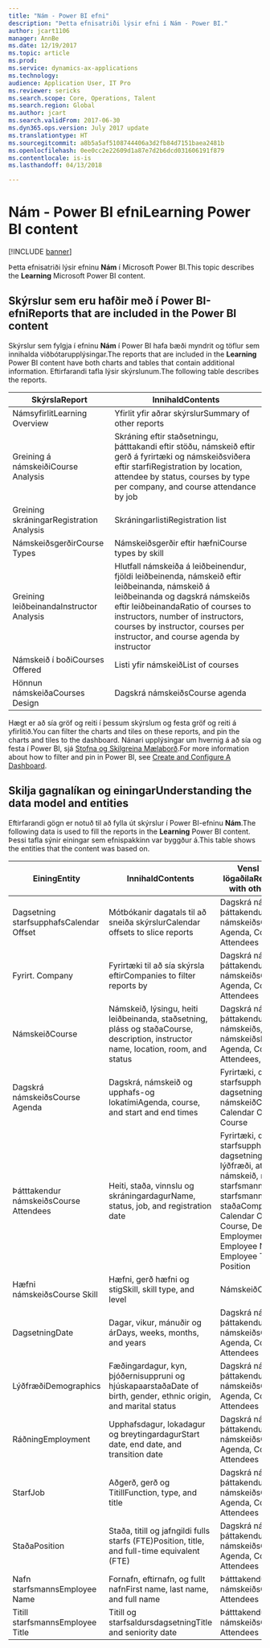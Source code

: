 ```yaml
---
title: "Nám - Power BI efni"
description: "Þetta efnisatriði lýsir efni í Nám - Power BI."
author: jcart1106
manager: AnnBe
ms.date: 12/19/2017
ms.topic: article
ms.prod: 
ms.service: dynamics-ax-applications
ms.technology: 
audience: Application User, IT Pro
ms.reviewer: sericks
ms.search.scope: Core, Operations, Talent
ms.search.region: Global
ms.author: jcart
ms.search.validFrom: 2017-06-30
ms.dyn365.ops.version: July 2017 update
ms.translationtype: HT
ms.sourcegitcommit: a8b5a5af5108744406a3d2fb84d7151baea2481b
ms.openlocfilehash: 0ee0cc2e22609d1a87e7d2b6dcd031606191f879
ms.contentlocale: is-is
ms.lasthandoff: 04/13/2018

---
```


# <a name="learning-power-bi-content"></a><span data-ttu-id="f0846-103">Nám - Power BI efni</span><span class="sxs-lookup"><span data-stu-id="f0846-103">Learning Power BI content</span></span>

[!INCLUDE [banner](../includes/banner.md)]

<span data-ttu-id="f0846-104">Þetta efnisatriði lýsir efninu **Nám** í Microsoft Power BI.</span><span class="sxs-lookup"><span data-stu-id="f0846-104">This topic describes the **Learning** Microsoft Power BI content.</span></span>

## <a name="reports-that-are-included-in-the-power-bi-content"></a><span data-ttu-id="f0846-105">Skýrslur sem eru hafðir með í Power BI-efni</span><span class="sxs-lookup"><span data-stu-id="f0846-105">Reports that are included in the Power BI content</span></span>

<span data-ttu-id="f0846-106">Skýrslur sem fylgja í efninu **Nám** í Power BI hafa bæði myndrit og töflur sem innihalda viðbótarupplýsingar.</span><span class="sxs-lookup"><span data-stu-id="f0846-106">The reports that are included in the **Learning** Power BI content have both charts and tables that contain additional information.</span></span> <span data-ttu-id="f0846-107">Eftirfarandi tafla lýsir skýrslunum.</span><span class="sxs-lookup"><span data-stu-id="f0846-107">The following table describes the reports.</span></span>

| <span data-ttu-id="f0846-108">Skýrsla</span><span class="sxs-lookup"><span data-stu-id="f0846-108">Report</span></span>                | <span data-ttu-id="f0846-109">Innihald</span><span class="sxs-lookup"><span data-stu-id="f0846-109">Contents</span></span> |
|-----------------------|----------|
| <span data-ttu-id="f0846-110">Námsyfirlit</span><span class="sxs-lookup"><span data-stu-id="f0846-110">Learning Overview</span></span>     | <span data-ttu-id="f0846-111">Yfirlit yfir aðrar skýrslur</span><span class="sxs-lookup"><span data-stu-id="f0846-111">Summary of other reports</span></span> |
| <span data-ttu-id="f0846-112">Greining á námskeiði</span><span class="sxs-lookup"><span data-stu-id="f0846-112">Course Analysis</span></span>       | <span data-ttu-id="f0846-113">Skráning eftir staðsetningu, þátttakandi eftir stöðu, námskeið eftir gerð á fyrirtæki og námskeiðsviðera eftir starfi</span><span class="sxs-lookup"><span data-stu-id="f0846-113">Registration by location, attendee by status, courses by type per company, and course attendance by job</span></span> |
| <span data-ttu-id="f0846-114">Greining skráningar</span><span class="sxs-lookup"><span data-stu-id="f0846-114">Registration Analysis</span></span> | <span data-ttu-id="f0846-115">Skráningarlisti</span><span class="sxs-lookup"><span data-stu-id="f0846-115">Registration list</span></span> |
| <span data-ttu-id="f0846-116">Námskeiðsgerðir</span><span class="sxs-lookup"><span data-stu-id="f0846-116">Course Types</span></span>          | <span data-ttu-id="f0846-117">Námskeiðsgerðir eftir hæfni</span><span class="sxs-lookup"><span data-stu-id="f0846-117">Course types by skill</span></span> |
| <span data-ttu-id="f0846-118">Greining leiðbeinanda</span><span class="sxs-lookup"><span data-stu-id="f0846-118">Instructor Analysis</span></span>   | <span data-ttu-id="f0846-119">Hlutfall námskeiða á leiðbeinendur, fjöldi leiðbeinenda, námskeið eftir leiðbeinanda, námskeið á leiðbeinanda og dagskrá námskeiðs eftir leiðbeinanda</span><span class="sxs-lookup"><span data-stu-id="f0846-119">Ratio of courses to instructors, number of instructors, courses by instructor, courses per instructor, and course agenda by instructor</span></span> |
| <span data-ttu-id="f0846-120">Námskeið í boði</span><span class="sxs-lookup"><span data-stu-id="f0846-120">Courses Offered</span></span>       | <span data-ttu-id="f0846-121">Listi yfir námskeið</span><span class="sxs-lookup"><span data-stu-id="f0846-121">List of courses</span></span> |
| <span data-ttu-id="f0846-122">Hönnun námskeiða</span><span class="sxs-lookup"><span data-stu-id="f0846-122">Courses Design</span></span>        | <span data-ttu-id="f0846-123">Dagskrá námskeiðs</span><span class="sxs-lookup"><span data-stu-id="f0846-123">Course agenda</span></span> |

<span data-ttu-id="f0846-124">Hægt er að sía gröf og reiti í þessum skýrslum og festa gröf og reiti á yfirlitið.</span><span class="sxs-lookup"><span data-stu-id="f0846-124">You can filter the charts and tiles on these reports, and pin the charts and tiles to the dashboard.</span></span> <span data-ttu-id="f0846-125">Nánari upplýsingar um hvernig á að sía og festa í Power BI, sjá [Stofna og Skilgreina Mælaborð](https://powerbi.microsoft.com/en-us/guided-learning/powerbi-learning-4-2-create-configure-dashboards).</span><span class="sxs-lookup"><span data-stu-id="f0846-125">For more information about how to filter and pin in Power BI, see [Create and Configure A Dashboard](https://powerbi.microsoft.com/en-us/guided-learning/powerbi-learning-4-2-create-configure-dashboards).</span></span>

## <a name="understanding-the-data-model-and-entities"></a><span data-ttu-id="f0846-126">Skilja gagnalíkan og einingar</span><span class="sxs-lookup"><span data-stu-id="f0846-126">Understanding the data model and entities</span></span>

<span data-ttu-id="f0846-127">Eftirfarandi gögn er notuð til að fylla út skýrslur í Power BI-efninu **Nám**.</span><span class="sxs-lookup"><span data-stu-id="f0846-127">The following data is used to fill the reports in the **Learning** Power BI content.</span></span> <span data-ttu-id="f0846-128">Þessi tafla sýnir einingar sem efnispakkinn var byggður á.</span><span class="sxs-lookup"><span data-stu-id="f0846-128">This table shows the entities that the content was based on.</span></span>

| <span data-ttu-id="f0846-129">Eining</span><span class="sxs-lookup"><span data-stu-id="f0846-129">Entity</span></span>           | <span data-ttu-id="f0846-130">Innihald</span><span class="sxs-lookup"><span data-stu-id="f0846-130">Contents</span></span>                                                         | <span data-ttu-id="f0846-131">Vensl við aðra lögaðila</span><span class="sxs-lookup"><span data-stu-id="f0846-131">Relationships with other entities</span></span> |
|------------------|------------------------------------------------------------------|-----------------------------------|
| <span data-ttu-id="f0846-132">Dagsetning starfsupphafs</span><span class="sxs-lookup"><span data-stu-id="f0846-132">Calendar Offset</span></span>  | <span data-ttu-id="f0846-133">Mótbókanir dagatals til að sneiða skýrslur</span><span class="sxs-lookup"><span data-stu-id="f0846-133">Calendar offsets to slice reports</span></span>                                | <span data-ttu-id="f0846-134">Dagskrá námskeiðs, þáttakendur námskeiðs</span><span class="sxs-lookup"><span data-stu-id="f0846-134">Course Agenda, Course Attendees</span></span> |
| <span data-ttu-id="f0846-135">Fyrirt.  </span><span class="sxs-lookup"><span data-stu-id="f0846-135">Company</span></span>          | <span data-ttu-id="f0846-136">Fyrirtæki til að sía skýrsla eftir</span><span class="sxs-lookup"><span data-stu-id="f0846-136">Companies to filter reports by</span></span>                                   | <span data-ttu-id="f0846-137">Dagskrá námskeiðs, þáttakendur námskeiðs</span><span class="sxs-lookup"><span data-stu-id="f0846-137">Course Agenda, Course Attendees</span></span> |
| <span data-ttu-id="f0846-138">Námskeið</span><span class="sxs-lookup"><span data-stu-id="f0846-138">Course</span></span>           | <span data-ttu-id="f0846-139">Námskeið, lýsingu, heiti leiðbeinanda, staðsetning, pláss og staða</span><span class="sxs-lookup"><span data-stu-id="f0846-139">Course, description, instructor name, location, room, and status</span></span> | <span data-ttu-id="f0846-140">Dagskrá námskeiðs, þáttakendur námskeiðs, námskeiðshæfni</span><span class="sxs-lookup"><span data-stu-id="f0846-140">Course Agenda, Course Attendees, Course Skill</span></span> |
| <span data-ttu-id="f0846-141">Dagskrá námskeiðs</span><span class="sxs-lookup"><span data-stu-id="f0846-141">Course Agenda</span></span>    | <span data-ttu-id="f0846-142">Dagskrá, námskeið og upphafs-og lokatími</span><span class="sxs-lookup"><span data-stu-id="f0846-142">Agenda, course, and start and end times</span></span>                          | <span data-ttu-id="f0846-143">Fyrirtæki, dagsetning starfsupphafs, dagsetning, námskeið</span><span class="sxs-lookup"><span data-stu-id="f0846-143">Company, Calendar Offset, Date, Course</span></span> |
| <span data-ttu-id="f0846-144">Þátttakendur námskeiðs</span><span class="sxs-lookup"><span data-stu-id="f0846-144">Course Attendees</span></span> | <span data-ttu-id="f0846-145">Heiti, staða, vinnslu og skráningardagur</span><span class="sxs-lookup"><span data-stu-id="f0846-145">Name, status, job, and registration date</span></span>                         | <span data-ttu-id="f0846-146">Fyrirtæki, dagsetning starfsupphafs, dagsetning, námskeið, lýðfræði, atvinna, námskeið, nafn starfsmanns, titill starfsmanns, starf, staða</span><span class="sxs-lookup"><span data-stu-id="f0846-146">Company, Calendar Offset, Date, Course, Demographics, Employment, Course, Employee Name, Employee Title, Job, Position</span></span> |
| <span data-ttu-id="f0846-147">Hæfni námskeiðs</span><span class="sxs-lookup"><span data-stu-id="f0846-147">Course Skill</span></span>     | <span data-ttu-id="f0846-148">Hæfni, gerð hæfni og stig</span><span class="sxs-lookup"><span data-stu-id="f0846-148">Skill, skill type, and level</span></span>                                     | <span data-ttu-id="f0846-149">Námskeið</span><span class="sxs-lookup"><span data-stu-id="f0846-149">Course</span></span> |
| <span data-ttu-id="f0846-150">Dagsetning</span><span class="sxs-lookup"><span data-stu-id="f0846-150">Date</span></span>             | <span data-ttu-id="f0846-151">Dagar, vikur, mánuðir og ár</span><span class="sxs-lookup"><span data-stu-id="f0846-151">Days, weeks, months, and years</span></span>                                   | <span data-ttu-id="f0846-152">Dagskrá námskeiðs, þáttakendur námskeiðs</span><span class="sxs-lookup"><span data-stu-id="f0846-152">Course Agenda, Course Attendees</span></span> |
| <span data-ttu-id="f0846-153">Lýðfræði</span><span class="sxs-lookup"><span data-stu-id="f0846-153">Demographics</span></span>     | <span data-ttu-id="f0846-154">Fæðingardagur, kyn, þjóðernisuppruni og hjúskapaarstaða</span><span class="sxs-lookup"><span data-stu-id="f0846-154">Date of birth, gender, ethnic origin, and marital status</span></span>         | <span data-ttu-id="f0846-155">Dagskrá námskeiðs, þáttakendur námskeiðs</span><span class="sxs-lookup"><span data-stu-id="f0846-155">Course Agenda, Course Attendees</span></span> |
| <span data-ttu-id="f0846-156">Ráðning</span><span class="sxs-lookup"><span data-stu-id="f0846-156">Employment</span></span>       | <span data-ttu-id="f0846-157">Upphafsdagur, lokadagur og breytingardagur</span><span class="sxs-lookup"><span data-stu-id="f0846-157">Start date, end date, and transition date</span></span>                        | <span data-ttu-id="f0846-158">Dagskrá námskeiðs, þáttakendur námskeiðs</span><span class="sxs-lookup"><span data-stu-id="f0846-158">Course Agenda, Course Attendees</span></span> |
| <span data-ttu-id="f0846-159">Starf</span><span class="sxs-lookup"><span data-stu-id="f0846-159">Job</span></span>              | <span data-ttu-id="f0846-160">Aðgerð, gerð og Titill</span><span class="sxs-lookup"><span data-stu-id="f0846-160">Function, type, and title</span></span>                                        | <span data-ttu-id="f0846-161">Dagskrá námskeiðs, þáttakendur námskeiðs</span><span class="sxs-lookup"><span data-stu-id="f0846-161">Course Agenda, Course Attendees</span></span> |
| <span data-ttu-id="f0846-162">Staða</span><span class="sxs-lookup"><span data-stu-id="f0846-162">Position</span></span>         | <span data-ttu-id="f0846-163">Staða, titill og jafngildi fulls starfs (FTE)</span><span class="sxs-lookup"><span data-stu-id="f0846-163">Position, title, and full-time equivalent (FTE)</span></span>                  | <span data-ttu-id="f0846-164">Dagskrá námskeiðs, þáttakendur námskeiðs</span><span class="sxs-lookup"><span data-stu-id="f0846-164">Course Agenda, Course Attendees</span></span> |
| <span data-ttu-id="f0846-165">Nafn starfsmanns</span><span class="sxs-lookup"><span data-stu-id="f0846-165">Employee Name</span></span>    | <span data-ttu-id="f0846-166">Fornafn, eftirnafn, og fullt nafn</span><span class="sxs-lookup"><span data-stu-id="f0846-166">First name, last name, and full name</span></span>                             | <span data-ttu-id="f0846-167">Þátttakendur námskeiðs</span><span class="sxs-lookup"><span data-stu-id="f0846-167">Course Attendees</span></span> |
| <span data-ttu-id="f0846-168">Titill starfsmanns</span><span class="sxs-lookup"><span data-stu-id="f0846-168">Employee Title</span></span>   | <span data-ttu-id="f0846-169">Titill og starfsaldursdagsetning</span><span class="sxs-lookup"><span data-stu-id="f0846-169">Title and seniority date</span></span>                                         | <span data-ttu-id="f0846-170">Þátttakendur námskeiðs</span><span class="sxs-lookup"><span data-stu-id="f0846-170">Course Attendees</span></span> |



